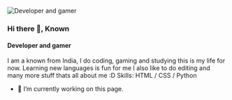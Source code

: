 ![Developer and gamer](https://previews.123rf.com/images/karpenkoilia/karpenkoilia1806/karpenkoilia180600011/102988806-vector-line-web-concept-for-programming-linear-web-banner-for-coding-.jpg)
### Hi there 👋, Known
#### Developer and gamer
I am a known from India, I do coding, gaming and studying this is my life for now. Learning new languages is fun for me I also like to do editing and many more stuff thats all about me :D
Skills: HTML / CSS / Python

- 🔭 I’m currently working on this page. 
